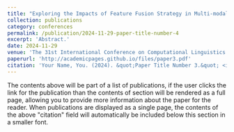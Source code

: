 ```yaml
---
title: "Exploring the Impacts of Feature Fusion Strategy in Multi-modal Entity Alignment"
collection: publications
category: conferences
permalink: /publication/2024-11-29-paper-title-number-4
excerpt: 'Abstract.'
date: 2024-11-29
venue: 'The 31st International Conference on Computational Linguistics (COLING 2025)'
paperurl: 'http://academicpages.github.io/files/paper3.pdf'
citation: 'Your Name, You. (2024). &quot;Paper Title Number 3.&quot; <i>GitHub Journal of Bugs</i>. 1(3).'
---
```


The contents above will be part of a list of publications, if the user clicks the link for the publication than the contents of section will be rendered as a full page, allowing you to provide more information about the paper for the reader. When publications are displayed as a single page, the contents of the above "citation" field will automatically be included below this section in a smaller font.
